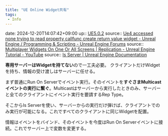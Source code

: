 ```yaml
---
title: "UE Online Widget共有"
tags:
 - Info
---
```


date: 2024-12-20T14:07:42+09:00
up:: [UE5.0.2](../Bar/App/UE5.0.2.md)
source:: [Ue4 accessed none trying to read property callfunc create return value widget - Unreal Engine / Programming & Scripting - Unreal Engine Forums](https://forums.unrealengine.com/t/ue4-accessed-none-trying-to-read-property-callfunc-create-return-value-widget/460649)
source:: [Multiplayer Widgets On One Or All Screens | Replication - Unreal Engine Tutorial - YouTube](https://www.youtube.com/watch?v=2GYicrkCElA)
source:: [Is Server | Unreal Engine Documentation](https://docs.unrealengine.com/4.26/en-US/BlueprintAPI/Networking_1/IsServer/)

**専用サーバーはWidgetを持てない**ので一工夫必要。
クライアントだけWidgetを持ち、情報の受け渡しはサーバーに任せる。

まず普通にRun On Serverでイベント実行。そのイベントを**すぐさまMulticastイベントの実行に繋ぐ**。Multicastはサーバーから実行したときのみ、サーバーと全てのクライアントにイベント実行を要請するRep Type。

そこからIs Serverを使い、サーバーからの実行だけ弾けば、クライアントでのみ実行が可能になる。これですべてのクライアントに同じWidgetを配置。

情報はイベントをバインド、そのイベントを今度はRun On Serverイベントに接続。これでサーバー上で変数を変更する。
